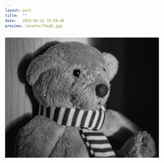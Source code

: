 ```yaml
---
layout: post
title:  ""
date:   2022-02-22 15:39:40
preview: /assets/fdsgh.jpg
---
```


![Picture 1](/assets/fdsgh.jpg)